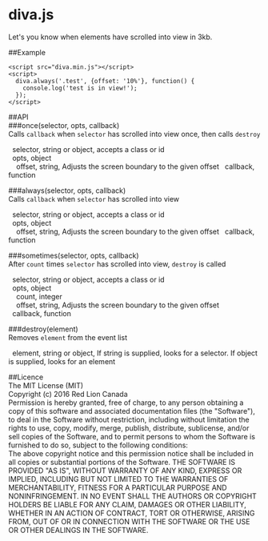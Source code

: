 # diva.js
Let's you know when elements have scrolled into view in 3kb.

##Example  
```
<script src="diva.min.js"></script>
<script>
  diva.always('.test', {offset: '10%'}, function() {
    console.log('test is in view!');
  });
</script>
```  
  
##API  
###once(selector, opts, callback)  
Calls `callback` when `selector` has scrolled into view once, then calls `destroy`  
  
&nbsp;&nbsp;selector, string or object, accepts a class or id  
&nbsp;&nbsp;opts, object  
&nbsp;&nbsp;&nbsp;&nbsp;offset, string, Adjusts the screen boundary to the given offset
&nbsp;&nbsp;callback, function  
  
###always(selector, opts, callback)  
Calls `callback` when `selector` has scrolled into view  
  
&nbsp;&nbsp;selector, string or object, accepts a class or id  
&nbsp;&nbsp;opts, object  
&nbsp;&nbsp;&nbsp;&nbsp;offset, string, Adjusts the screen boundary to the given offset
&nbsp;&nbsp;callback, function  
  
###sometimes(selector, opts, callback)  
After `count` times `selector` has scrolled into view, `destroy` is called  
  
&nbsp;&nbsp;selector, string or object, accepts a class or id  
&nbsp;&nbsp;opts, object  
&nbsp;&nbsp;&nbsp;&nbsp;count, integer  
&nbsp;&nbsp;&nbsp;&nbsp;offset, string, Adjusts the screen boundary to the given offset  
&nbsp;&nbsp;callback, function  
  
###destroy(element)  
Removes `element` from the event list  
  
&nbsp;&nbsp;element, string or object, If string is supplied, looks for a selector. If object is supplied, looks for an element
  
##Licence  
The MIT License (MIT)  
Copyright (c) 2016 Red Lion Canada  
Permission is hereby granted, free of charge, to any person obtaining a copy of this software and associated documentation files (the "Software"), to deal in the Software without restriction, including without limitation the rights to use, copy, modify, merge, publish, distribute, sublicense, and/or sell copies of the Software, and to permit persons to whom the Software is furnished to do so, subject to the following conditions:  
The above copyright notice and this permission notice shall be included in all copies or substantial portions of the Software.
THE SOFTWARE IS PROVIDED "AS IS", WITHOUT WARRANTY OF ANY KIND, EXPRESS OR IMPLIED, INCLUDING BUT NOT LIMITED TO THE WARRANTIES OF MERCHANTABILITY, FITNESS FOR A PARTICULAR PURPOSE AND NONINFRINGEMENT. IN NO EVENT SHALL THE AUTHORS OR COPYRIGHT HOLDERS BE LIABLE FOR ANY CLAIM, DAMAGES OR OTHER LIABILITY, WHETHER IN AN ACTION OF CONTRACT, TORT OR OTHERWISE, ARISING FROM, OUT OF OR IN CONNECTION WITH THE SOFTWARE OR THE USE OR OTHER DEALINGS IN THE SOFTWARE.
